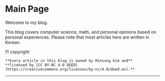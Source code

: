 # Main Page

Welcome to my blog.

This blog covers computer science, math, and personal opinions based on personal experiences.
Please note that most articles here are written in Korean.

!!! copyright

    **Every article in this blog is owned by Minsung Kim and**
    **licensed by [CC BY-NC 4.0 DEED](https://creativecommons.org/licenses/by-nc/4.0/deed.en).**

<hr class="md-mcdic__excerpt_divider">
